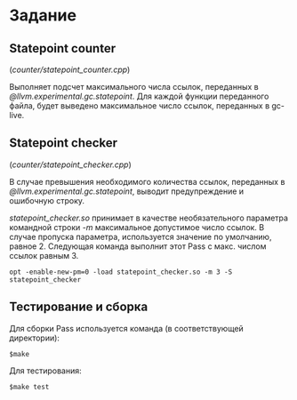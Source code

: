 # Задание

## Statepoint counter
(*counter/statepoint_counter.cpp*)

Выполняет подсчет максимального числа ссылок, переданных в *@llvm.experimental.gc.statepoint*. Для каждой функции переданного файла, будет выведено максимальное число ссылок, переданных в gc-live.

## Statepoint checker
(*counter/statepoint_checker.cpp*)

В случае превышения необходимого количества ссылок, переданных в *@llvm.experimental.gc.statepoint*, выводит предупреждение и ошибочную строку. 

*statepoint_checker.so* принимает в качестве необязательного параметра командной строки *-m* максимальное допустимое число ссылок. В случае пропуска параметра, используется значение по умолчанию, равное 2. Следующая команда выполнит этот Pass с макс. числом ссылок равным 3. 
```
opt -enable-new-pm=0 -load statepoint_checker.so -m 3 -S statepoint_checker
```

## Тестирование и сборка
Для сборки Pass используется команда (в соответствующей директории):

```
$make
```

Для тестирования:

```
$make test
```

